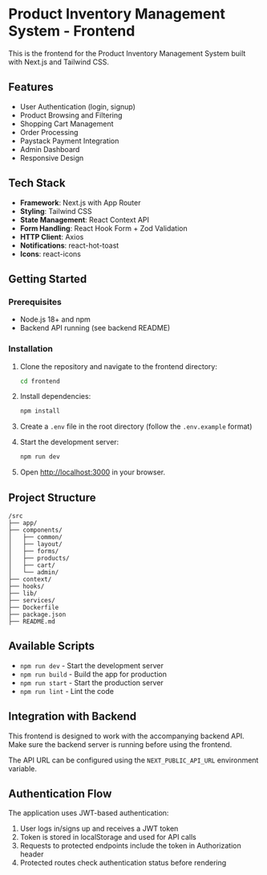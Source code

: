 # Product Inventory Management System - Frontend

This is the frontend for the Product Inventory Management System built with Next.js and Tailwind CSS.

## Features

- User Authentication (login, signup)
- Product Browsing and Filtering
- Shopping Cart Management
- Order Processing
- Paystack Payment Integration
- Admin Dashboard
- Responsive Design

## Tech Stack

- **Framework**: Next.js with App Router
- **Styling**: Tailwind CSS
- **State Management**: React Context API
- **Form Handling**: React Hook Form + Zod Validation
- **HTTP Client**: Axios
- **Notifications**: react-hot-toast
- **Icons**: react-icons

## Getting Started

### Prerequisites

- Node.js 18+ and npm
- Backend API running (see backend README)

### Installation

1. Clone the repository and navigate to the frontend directory:

   ```bash
   cd frontend
   ```

2. Install dependencies:

   ```bash
   npm install
   ```

3. Create a `.env` file in the root directory (follow the `.env.example` format)

4. Start the development server:

   ```bash
   npm run dev
   ```

5. Open [http://localhost:3000](http://localhost:3000) in your browser.

## Project Structure

```
/src
├── app/
├── components/
│   ├── common/
│   ├── layout/
│   ├── forms/
│   ├── products/
│   ├── cart/
│   └── admin/
├── context/
├── hooks/
├── lib/
├── services/
├── Dockerfile
├── package.json
├── README.md
```

## Available Scripts

- `npm run dev` - Start the development server
- `npm run build` - Build the app for production
- `npm run start` - Start the production server
- `npm run lint` - Lint the code

## Integration with Backend

This frontend is designed to work with the accompanying backend API. Make sure the backend server is running before using the frontend.

The API URL can be configured using the `NEXT_PUBLIC_API_URL` environment variable.

## Authentication Flow

The application uses JWT-based authentication:

1. User logs in/signs up and receives a JWT token
2. Token is stored in localStorage and used for API calls
3. Requests to protected endpoints include the token in Authorization header
4. Protected routes check authentication status before rendering

